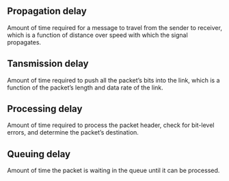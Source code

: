 ## Propagation delay
Amount of time required for a message to travel from the sender to receiver, which is a function of distance over speed with which the signal propagates.

## Tansmission delay
Amount of time required to push all the packet’s bits into the link, which is a function of the packet’s length and data rate of the link.

## Processing delay
Amount of time required to process the packet header, check for bit-level errors, and determine the packet’s destination.

## Queuing delay
Amount of time the packet is waiting in the queue until it can be processed.
